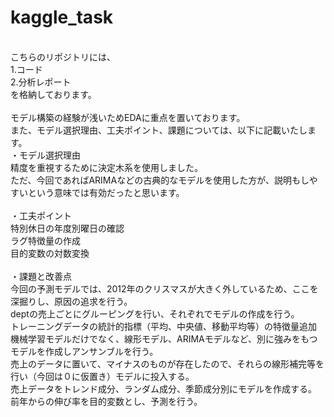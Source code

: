 # kaggle_task
</br>
こちらのリポジトリには、</br>
1.コード</br>
2.分析レポート</br>
を格納しております。</br>
</br>
モデル構築の経験が浅いためEDAに重点を置いております。</br>
また、モデル選択理由、工夫ポイント、課題については、以下に記載いたします。</br>
・モデル選択理由</br>
精度を重視するために決定木系を使用しました。</br>
ただ、今回であればARIMAなどの古典的なモデルを使用した方が、説明もしやすいという意味では有効だったと思います。</br>
</br>
・工夫ポイント</br>
特別休日の年度別曜日の確認</br>
ラグ特徴量の作成</br>
目的変数の対数変換</br>
</br>
・課題と改善点</br>
今回の予測モデルでは、2012年のクリスマスが大きく外しているため、ここを深掘りし、原因の追求を行う。</br>
deptの売上ごとにグルーピングを行い、それぞれでモデルの作成を行う。</br>
トレーニングデータの統計的指標（平均、中央値、移動平均等）の特徴量追加</br>
機械学習モデルだけでなく、線形モデル、ARIMAモデルなど、別に強みをもつモデルを作成しアンサンブルを行う。</br>
売上のデータに置いて、マイナスのものが存在したので、それらの線形補完等を行い（今回は０に仮置き）モデルに投入する。</br>
売上データをトレンド成分、ランダム成分、季節成分別にモデルを作成する。</br>
前年からの伸び率を目的変数とし、予測を行う。</br>

